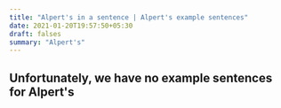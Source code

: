 ```yaml
---
title: "Alpert's in a sentence | Alpert's example sentences"
date: 2021-01-20T19:57:50+05:30
draft: falses
summary: "Alpert's"
---
```

## Unfortunately, we have no example sentences for Alpert's                 
